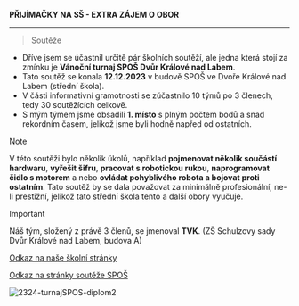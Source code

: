 **PŘIJÍMAČKY NA SŠ - EXTRA ZÁJEM O OBOR**
****
> Soutěže

- Dříve jsem se účastnil určitě pár školních soutěží, ale jedna která stojí za zmínku je **Vánoční turnaj SPOŠ Dvůr Králové nad Labem**.
- Tato soutěž se konala **12.12.2023** v budově SPOŠ ve Dvoře Králové nad Labem (střední škola).
- V části informativní gramotnosti se zúčastnilo 10 týmů po 3 členech, tedy 30 soutěžících celkově.
- S mým týmem jsme obsadili **1. místo** s plným počtem bodů a snad rekordním časem, jelikož jsme byli hodně napřed od ostatních.

> [!NOTE]
> V této soutěži bylo několik úkolů, například **pojmenovat několik součástí hardwaru**, **vyřešit šifru**, **pracovat s robotickou rukou**, **naprogramovat čidlo s motorem** a nebo **ovládat pohyblivého robota a bojovat proti ostatním**. Tato soutěž by se dala považovat za minimálně profesionální, ne-li prestižní, jelikož tato střední škola tento a další obory vyučuje.

> [!IMPORTANT]
> Náš tým, složený z právě 3 členů, se jmenoval **TVK**. (ZŠ Schulzovy sady Dvůr Králové nad Labem, budova A)
> 
[Odkaz na naše školní stránky](https://www.zsschsady.cz/cs/rodice-a-zaci/vysledky-soutezi/vanocni-turnaj-na-spos.html)

[Odkaz na stránky soutěže SPOŠ](https://sposdk.cz/vanocni-turnaj-2023/)

![2324-turnajSPOS-diplom2](https://github.com/vxjteech/Sout-e/assets/72294422/437a4f8d-5bf1-4268-983f-e707ec566600)

